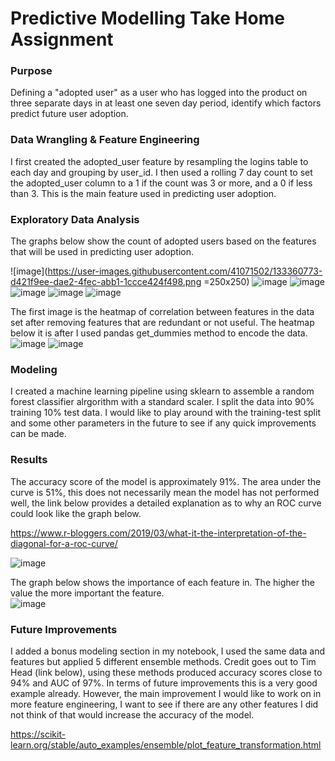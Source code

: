 # Predictive Modelling Take Home Assignment

### Purpose
Defining a "adopted  user" as a user who has logged into the product on three separate days in at least one seven day period, identify which factors predict future user adoption.

### Data Wrangling & Feature Engineering

I first created the adopted_user feature by resampling the logins table to each day and grouping by user_id. I then used a rolling 7 day count to set the adopted_user column to a 1 if the count was 3 or more, and a 0 if less than 3. This is the main feature used in predicting user adoption.

### Exploratory Data Analysis
The graphs below show the count of adopted users based on the features that will be used in predicting user adoption.

![image](https://user-images.githubusercontent.com/41071502/133360773-d421f9ee-dae2-4fec-abb1-1ccce424f498.png =250x250)
![image](https://user-images.githubusercontent.com/41071502/133360803-45f56dc9-0220-4ccc-be38-416e3da55279.png)
![image](https://user-images.githubusercontent.com/41071502/133360815-fa7d3e29-3572-4ef0-9664-05aef3971bf2.png)
![image](https://user-images.githubusercontent.com/41071502/133360821-3d84f4b2-0bc2-48ce-bc13-d9ff63a868b8.png)
![image](https://user-images.githubusercontent.com/41071502/133360835-df06e62d-3e58-4ba3-b0e5-c6d16511f4d0.png)
![image](https://user-images.githubusercontent.com/41071502/133360842-620c9dc4-6089-41c3-aec8-9ac553a96449.png)

The first image is the heatmap of correlation between features in the data set after removing features that are redundant or not useful. The heatmap below it is after I used pandas get_dummies method to encode the data.
![image](https://user-images.githubusercontent.com/41071502/133361122-18afb92b-a1c7-47e7-80f4-57bb59e63902.png)
![image](https://user-images.githubusercontent.com/41071502/133361131-c77cd7f6-ba2a-4eda-a759-329972a35dff.png)


### Modeling
I created a machine learning pipeline using sklearn to assemble a random forest classifier alrgorithm with a standard scaler. I split the data into 90% training 10% test data. I would like to play around with the training-test split and some other parameters in the future to see if any quick improvements can be made.

### Results

The accuracy score of the model is approximately 91%. The area under the curve is 51%, this does not necessarily mean the model has not performed well, the link below provides a detailed explanation as to why an ROC curve could look like the graph below. 

https://www.r-bloggers.com/2019/03/what-it-the-interpretation-of-the-diagonal-for-a-roc-curve/

![image](https://user-images.githubusercontent.com/41071502/133364648-a977936b-45da-4630-83be-f00ff0808d73.png)

The graph below shows the importance of each feature in. The higher the value the more important the feature.  
![image](https://user-images.githubusercontent.com/41071502/133364600-fc26e7d6-a4e6-439a-ac34-b746441205f9.png)


### Future Improvements
I added a bonus modeling section in my notebook, I used the same data and features but applied 5 different ensemble methods. Credit goes out to Tim Head (link below), using these methods produced accuracy scores close to 94% and AUC of 97%. In terms of future improvements this is a very good example already. However, the main improvement I would like to work on in more feature engineering, I want to see if there are any other features I did not think of that would increase the accuracy of the model.

https://scikit-learn.org/stable/auto_examples/ensemble/plot_feature_transformation.html





